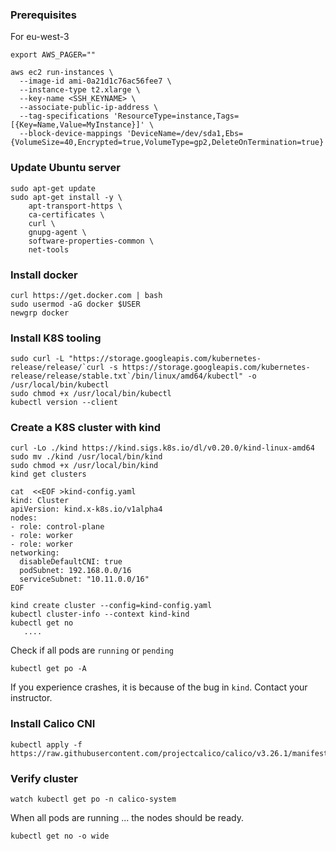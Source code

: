 ### Prerequisites
For eu-west-3
```
export AWS_PAGER=""

aws ec2 run-instances \
  --image-id ami-0a21d1c76ac56fee7 \
  --instance-type t2.xlarge \
  --key-name <SSH_KEYNAME> \
  --associate-public-ip-address \
  --tag-specifications 'ResourceType=instance,Tags=[{Key=Name,Value=MyInstance}]' \
  --block-device-mappings 'DeviceName=/dev/sda1,Ebs={VolumeSize=40,Encrypted=true,VolumeType=gp2,DeleteOnTermination=true}'
```

### Update Ubuntu server 
```
sudo apt-get update
sudo apt-get install -y \
    apt-transport-https \
    ca-certificates \
    curl \
    gnupg-agent \
    software-properties-common \
    net-tools
```
### Install docker
```
curl https://get.docker.com | bash
sudo usermod -aG docker $USER
newgrp docker
```
### Install K8S tooling
```
sudo curl -L "https://storage.googleapis.com/kubernetes-release/release/`curl -s https://storage.googleapis.com/kubernetes-release/release/stable.txt`/bin/linux/amd64/kubectl" -o /usr/local/bin/kubectl
sudo chmod +x /usr/local/bin/kubectl
kubectl version --client
```
### Create a K8S cluster with kind
```
curl -Lo ./kind https://kind.sigs.k8s.io/dl/v0.20.0/kind-linux-amd64
sudo mv ./kind /usr/local/bin/kind
sudo chmod +x /usr/local/bin/kind
kind get clusters
```
 
```
cat  <<EOF >kind-config.yaml 
kind: Cluster
apiVersion: kind.x-k8s.io/v1alpha4
nodes:
- role: control-plane
- role: worker
- role: worker
networking:
  disableDefaultCNI: true
  podSubnet: 192.168.0.0/16
  serviceSubnet: "10.11.0.0/16"
EOF
```
```
kind create cluster --config=kind-config.yaml
kubectl cluster-info --context kind-kind
kubectl get no
   .... 
```
Check if all pods are `running` or `pending`
```
kubectl get po -A
```
If you experience crashes, it is because of the bug in `kind`. Contact your instructor.

### Install Calico CNI
```
kubectl apply -f  https://raw.githubusercontent.com/projectcalico/calico/v3.26.1/manifests/calico.yaml
```

### Verify cluster 
```
watch kubectl get po -n calico-system
```
When all pods are running ... the nodes should be ready.
```
kubectl get no -o wide
```
  
